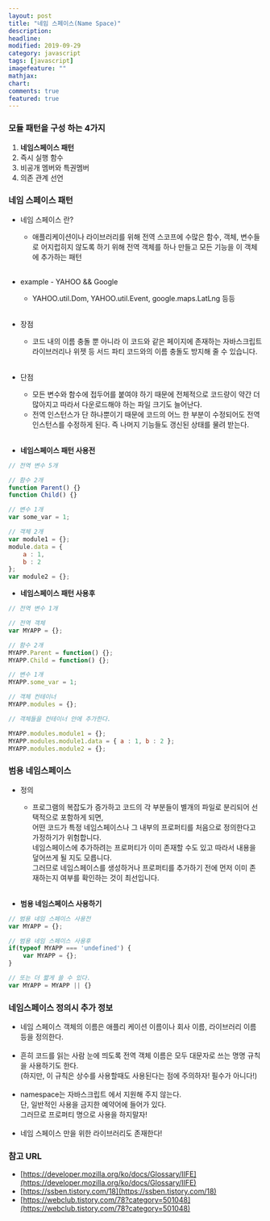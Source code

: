 ```yaml
---
layout: post
title: "네임 스페이스(Name Space)"
description:
headline:
modified: 2019-09-29
category: javascript
tags: [javascript]
imagefeature: ""
mathjax:
chart:
comments: true
featured: true
---
```


### 모듈 패턴을 구성 하는 4가지

1. **네임스페이스 패턴**
2. 즉시 실행 함수
3. 비공개 멤버와 특권멤버
4. 의존 관계 선언

### 네임 스페이스 패턴
- 네임 스페이스 란?
  * 애플리케이션이나 라이브러리를 위해 전역 스코프에 수많은 함수, 객체, 변수들로 어지럽히지 않도록 하기 위해 전역 객체를 하나 만들고 모든 기능을 이 객체에 추가하는 패턴<br><br>

- example - YAHOO && Google
    * YAHOO.util.Dom, YAHOO.util.Event, google.maps.LatLng 등등<br><br>

- 장점
    * 코드 내의 이름 충돌 뿐 아니라 이 코드와 같은 페이지에 존재하는 자바스크립트 라이브러리나 위젯 등 서드 파티 코드와의 이름 충돌도 방지해 줄 수 있습니다.<br><br>

- 단점
    * 모든 변수와 함수에 접두어를 붙여야 하기 때문에 전체적으로 코드량이 약간 더 많아지고 따라서 다운로드해야 하는 파일 크기도 늘어난다.
    * 전역 인스턴스가 단 하나뿐이기 때문에 코드의 어느 한 부분이 수정되어도 전역 인스턴스를 수정하게 된다. 즉 나머지 기능들도 갱신된 상태를 물려 받는다.<br><br>

- **네임스페이스 패턴 사용전**<br>

```javascript
// 전역 변수 5개

// 함수 2개
function Parent() {} 
function Child() {} 

// 변수 1개 
var some_var = 1; 

// 객체 2개 
var module1 = {}; 
module.data = { 
    a : 1, 
    b : 2 
}; 
var module2 = {};
```

- **네임스페이스 패턴 사용후**<br>

```javascript
// 전역 변수 1개

// 전역 객체
var MYAPP = {};

// 함수 2개 
MYAPP.Parent = function() {}; 
MYAPP.Child = function() {};

// 변수 1개
MYAPP.some_var = 1; 

// 객체 컨테이너 
MYAPP.modules = {}; 

// 객체들을 컨테이너 안에 추가한다. 

MYAPP.modules.module1 = {}; 
MYAPP.modules.module1.data = { a : 1, b : 2 }; 
MYAPP.modules.module2 = {};
```

### 범용 네임스페이스

- 정의
    * 프로그램의 복잡도가 증가하고 코드의 각 부분들이 별개의 파일로 분리되어 선택적으로 포함하게 되면,<br>
    어떤 코드가 특정 네임스페이스나 그 내부의 프로퍼티를 처음으로 정의한다고 가정하기가 위험합니다.<br>
    네임스페이스에 추가하려는 프로퍼티가 이미 존재할 수도 있고 따라서 내용을 덮어쓰게 될 지도 모릅니다.<br>
    그러므로 네임스페이스를 생성하거나 프로퍼티를 추가하기 전에 먼저 이미 존재하는지 여부를 확인하는 것이 최선입니다.<br><br>

- **범용 네임스페이스 사용하기**<br>

```javascript
// 범용 네임 스페이스 사용전
var MYAPP = {}; 

// 범용 네임 스페이스 사용후
if(typeof MYAPP === 'undefined') { 
    var MYAPP = {}; 
} 

// 또는 더 짧게 쓸 수 있다. 
var MYAPP = MYAPP || {}
```

### 네임스페이스 정의시 추가 정보
- 네임 스페이스 객체의 이름은 애플리 케이션 이름이나 회사 이름, 라이브러리 이름등을 정의한다.<br><br>
- 흔히 코드를 읽는 사람 눈에 띄도록 전역 객체 이름은 모두 대문자로 쓰는 명명 규칙을 사용하기도 한다.<br>
    (하지만, 이 규칙은 상수를 사용할때도 사용된다는 점에 주의하자! 필수가 아니다!)<br><br>
- namespace는 자바스크립트 에서 지원해 주지 않는다.<br>
    단, 일반적인 사용을 금지한 예약어에 들어가 있다.<br>
    그러므로 프로퍼티 명으로 사용을 하지말자!<br><br>
- 네임 스페이스 만을 위한 라이브러리도 존재한다!

### 참고 URL
- [https://developer.mozilla.org/ko/docs/Glossary/IIFE](https://developer.mozilla.org/ko/docs/Glossary/IIFE)
- [https://ssben.tistory.com/18](https://ssben.tistory.com/18)
- [https://webclub.tistory.com/78?category=501048](https://webclub.tistory.com/78?category=501048)
